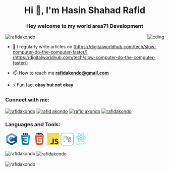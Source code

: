 <h1 align="center">Hi 👋, I'm Hasin Shahad Rafid</h1>
<h3 align="center">Hey welcome to my world area71 Development</h3>
<img align="right" alt="cding" width"" src="https://miro.medium.com/v2/resize:fit:1360/1*zVnWJtyGOX_kUIDm6ccCfQ.gif">

<p align="left"> <img src="https://komarev.com/ghpvc/?username=rafidakondo&label=Profile%20views&color=0e75b6&style=flat" alt="rafidakondo" /> </p>

- 📝 I regularly write articles on [https://digitalworldhub.com/tech/slow-computer-do-the-computer-faster/](https://digitalworldhub.com/tech/slow-computer-do-the-computer-faster/)

- 📫 How to reach me **rafidakondo@gmail.com**

- ⚡ Fun fact **okay but not okay**

<h3 align="left">Connect with me:</h3>
<p align="left">
<a href="https://twitter.com/rafidakondo" target="blank"><img align="center" src="https://raw.githubusercontent.com/rahuldkjain/github-profile-readme-generator/master/src/images/icons/Social/twitter.svg" alt="rafidakondo" height="30" width="40" /></a>
<a href="https://linkedin.com/in/rafid akondo" target="blank"><img align="center" src="https://raw.githubusercontent.com/rahuldkjain/github-profile-readme-generator/master/src/images/icons/Social/linked-in-alt.svg" alt="rafid akondo" height="30" width="40" /></a>
<a href="https://fb.com/rafid akondo" target="blank"><img align="center" src="https://raw.githubusercontent.com/rahuldkjain/github-profile-readme-generator/master/src/images/icons/Social/facebook.svg" alt="rafid akondo" height="30" width="40" /></a>
<a href="https://instagram.com/rafidakondo" target="blank"><img align="center" src="https://raw.githubusercontent.com/rahuldkjain/github-profile-readme-generator/master/src/images/icons/Social/instagram.svg" alt="rafidakondo" height="30" width="40" /></a>
</p>

<h3 align="left">Languages and Tools:</h3>
<p align="left"> <a href="https://www.cprogramming.com/" target="_blank" rel="noreferrer"> <img src="https://raw.githubusercontent.com/devicons/devicon/master/icons/c/c-original.svg" alt="c" width="40" height="40"/> </a> <a href="https://www.w3schools.com/css/" target="_blank" rel="noreferrer"> <img src="https://raw.githubusercontent.com/devicons/devicon/master/icons/css3/css3-original-wordmark.svg" alt="css3" width="40" height="40"/> </a> <a href="https://www.w3.org/html/" target="_blank" rel="noreferrer"> <img src="https://raw.githubusercontent.com/devicons/devicon/master/icons/html5/html5-original-wordmark.svg" alt="html5" width="40" height="40"/> </a> <a href="https://developer.mozilla.org/en-US/docs/Web/JavaScript" target="_blank" rel="noreferrer"> <img src="https://raw.githubusercontent.com/devicons/devicon/master/icons/javascript/javascript-original.svg" alt="javascript" width="40" height="40"/> </a> <a href="https://www.photoshop.com/en" target="_blank" rel="noreferrer"> <img src="https://raw.githubusercontent.com/devicons/devicon/master/icons/photoshop/photoshop-line.svg" alt="photoshop" width="40" height="40"/> </a> <a href="https://reactjs.org/" target="_blank" rel="noreferrer"> <img src="https://raw.githubusercontent.com/devicons/devicon/master/icons/react/react-original-wordmark.svg" alt="react" width="40" height="40"/> </a> </p>

<p><img align="left" src="https://github-readme-stats.vercel.app/api/top-langs?username=rafidakondo&show_icons=true&locale=en&layout=compact" alt="rafidakondo" /></p>

<p>&nbsp;<img align="center" src="https://github-readme-stats.vercel.app/api?username=rafidakondo&show_icons=true&locale=en" alt="rafidakondo" /></p>

<p><img align="center" src="https://github-readme-streak-stats.herokuapp.com/?user=rafidakondo&" alt="rafidakondo" /></p>
